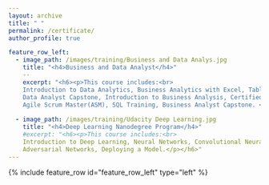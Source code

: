 ```yaml
---
layout: archive
title: " "
permalink: /certificate/
author_profile: true

feature_row_left:
  - image_path: /images/training/Business and Data Analys.jpg
    title: "<h4>Business and Data Analyst</h4>"
    --
    excerpt: "<h6><p>This course includes:<br>
    Introduction to Data Analytics, Business Analytics with Excel, Tableau Training, Power bi, Data Science with R Programing,
    Data Analyst Capstone, Introduction to Business Analysis, Certified Business Analysis Professional (CBAP) Certification,
    Agile Scrum Master(ASM), SQL Training, Business Analyst Capstone. </p></h6>"--
    
  - image_path: /images/training/Udacity Deep Learning.jpg
    title: "<h4>Deep Learning Nanodegree Program</h4>"
    #excerpt: "<h6><p>This course includes:<br>
    Introduction to Deep Learning, Neural Networks, Convolutional Neural Networks, Recurrent Neural Networks, Generative 
    Adversarial Networks, Deploying a Model.</p></h6>"
---
```


{% include feature_row id="feature_row_left" type="left" %}

